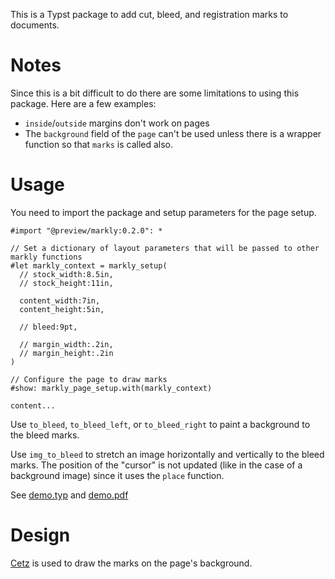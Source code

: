 This is a Typst package to add cut, bleed, and registration marks to documents.

# Notes

Since this is a bit difficult to do there are some limitations to using this package.  Here are a few examples:

* `inside`/`outside` margins don't work on pages
* The `background` field of the `page` can't be used unless there is a wrapper function so that `marks` is called also.

# Usage

You need to import the package and setup parameters for the page setup.


```typst
#import "@preview/markly:0.2.0": *

// Set a dictionary of layout parameters that will be passed to other markly functions
#let markly_context = markly_setup(
  // stock_width:8.5in,
  // stock_height:11in,

  content_width:7in,
  content_height:5in,

  // bleed:9pt,

  // margin_width:.2in,
  // margin_height:.2in
)

// Configure the page to draw marks
#show: markly_page_setup.with(markly_context)

content...

```

Use `to_bleed`, `to_bleed_left`, or `to_bleed_right` to paint a background to the bleed marks.

Use `img_to_bleed` to stretch an image horizontally and vertically to the bleed marks.  The position of the "cursor" is not updated (like in the case of a background image) since it uses the `place` function.

See [demo.typ](demo.typ) and [demo.pdf](demo.pdf)

# Design

[Cetz](https://github.com/cetz-package/cetz) is used to draw the marks on the page's background.
